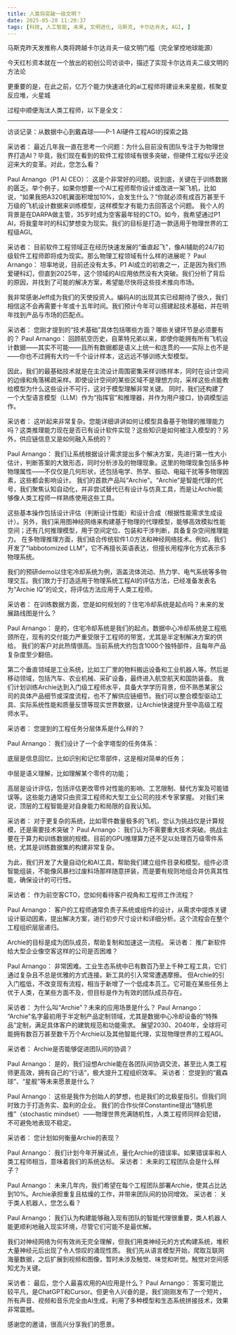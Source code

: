 ```yaml
---
title: 人类将突破一级文明？
date: 2025-05-28 11:20:37
tags: [科技, 人工智能, 未来, 文明进化, 马斯克, 卡尔达肖夫, AGI, ]
---
```


马斯克昨天发推称人类将跨越卡尔达肖夫一级文明门槛（完全掌控地球能源）

今天红杉资本就在一个放出的初创公司访谈中，描述了实现卡尔达肖夫二级文明的方法论  

更重要的是，在此之前，亿万个能力快速进化的ai工程师将建设未来星舰，核聚变反应堆，火星城

过程中顺便淘汰人类工程师，以下是全文：

---
访谈记录：从数据中心到戴森球——P-1 AI硬件工程AGI的探索之路

采访者：
最近几年我一直在思考一个问题：为什么目前没有团队专注于为物理世界打造AI？毕竟，我们现在看到的软件工程领域有很多突破，但硬件工程似乎还没迎来大的变革。对此，您怎么看？

Paul Arnango（P1 AI CEO）：
这是个非常好的问题。说到底，关键在于训练数据的匮乏。举个例子，如果你想要一个AI工程师帮你设计或改进一架飞机，比如说，“如果我把A320机翼面积增加10%，会发生什么？”你就必须有成百万甚至千万级的飞机设计数据来训练模型，这样模型才有能力去回答这个问题。
我个人的背景是在DARPA做主管，35岁时成为空客最年轻的CTO。如今，我希望通过P1 AI，将我童年时的科幻梦想变为现实。我们的目标是打造一款适用于物理世界的工程级AGI。

采访者：
目前软件工程领域正在经历快速发展的“垂直起飞”，像AI辅助的24/7初级软件工程师即将成为现实。那么物理工程领域有什么样的进展呢？
Paul Arnango：
坦率地说，目前还没有太多。P1 AI成立的初衷之一，正是因为我们热爱硬科幻，但直到2025年，这个领域的AI应用依然没有大突破。我们分析了背后的原因，并找到了可能的解决方案，希望能尽快将这些技术推向市场。

我非常感谢Jeff成为我们的天使投资人。编码AI的出现其实已经期待了很久，我们相信这不会再需要十年或十五年时间。我们预计今年可以搭建起技术基础，并在明年找到产品与市场的匹配点。

采访者：
您刚才提到的“技术基础”具体包括哪些方面？哪些关键环节是必须要有的？
Paul Arnango：
回顾航空历史，自莱特兄弟以来，即使你能拥有所有飞机设计数据——其实不可能——且所有数据都是语义上统一和连贯的——实际上也不是——你也不过拥有大约一千个设计样本，这远远不够训练大型模型。

因此，我们的最基础技术就是在主流设计周围密集采样训练样本，同时在设计空间的边缘和角落稀疏采样。即使设计空间的某些区域不是理想方向，采样这些点能教给模型为什么这些设计不可行，这对于模型理解非常关键。
同时，我们还构建了一个大型语言模型（LLM）作为“指挥官”和推理器，并作为用户接口，协调模型运作。

采访者：
这听起来非常复杂。您能详细讲讲如何让模型具备基于物理的推理能力吗？这类推理能力现在是否已有设计软件实现？这些知识是如何被注入模型的？另外，供应链信息又是如何融入系统的？

Paul Arnango：
我们让系统根据设计需求提出多个解决方案，先进行第一性大小估计，判断答案的大致形态，同时分析涉及的物理现象。这里的物理现象包括多种物理属性——不仅仅是几何形状，还包括电学、热学、振动、电磁干扰等多物理因素，这些都会影响设计。
我们的首款产品叫“Archie”。“Archie”是智能代理的代号，我们聚焦认知自动化，并非尝试替代已有设计与仿真工具，而是让Archie能够像人类工程师一样熟练使用这些工具。

这些基本操作包括设计评估（判断设计性能）和设计合成（根据性能需求生成设计）。另外，我们采用图神经网络来构建基于物理的代理模型，能够高效模拟性能空间；还有几何推理模型，用于空间定位、包装和干涉判断，具备复杂空间推理能力。
在多物理推理方面，我们结合传统软件1.0方法和神经网络技术。例如，我们开发了“labbotomized LLM”，它不再擅长英语表达，但擅长用程序化方式表示多物理系统。

我们的预研demo以住宅冷却系统为例，涵盖流体流动、热力学、电气系统等多物理交互。我们致力于打造适用于物理系统工程AI的评估方法，已经准备发表名为“Archie IQ”的论文，将评估方法应用于人类工程师。

采访者：
在训练数据方面，您是如何规划的？住宅冷却系统是起点吗？未来的发展路线图是什么？

Paul Arnango：
是的，住宅冷却系统是我们的起点。数据中心冷却系统是工程瓶颈所在，现有的交付能力严重受限于工程师的带宽，尤其是半定制解决方案的供给。
我们的客户对此热情很高。当前系统大约包含1000个独特部件，且每年产品复杂度至少翻倍。

第二个垂直领域是工业系统，比如工厂里的物料搬运设备和工业机器人等。然后是移动领域，包括汽车、农业机械、采矿设备，最终进入航空航天和国防装备。
我们计划训练Archie达到入门级工程师水平，具备大学学历背景，但不熟悉某家公司的具体产品细节或深度流程，也不了解供应链细节。我们可以整合模型驱动工具、实际系统性能和质量反馈等现实世界数据，让Archie快速提升至中高级工程师水平。

采访者：
您提到的工程任务分层体系是什么样的？

Paul Arnango：
我们设计了一个金字塔型的任务体系：

底层是信息回忆，比如识别和记忆零部件，这是相对简单的任务；

中层是语义理解，比如理解某个零件的功能；

高层是设计评估，包括评估更改零件对性能的影响、工艺限制、替代方案及可能错误等。这些能力通常只由资深工程师和大型工业公司的技术专家掌握。
对我们来说，顶层的工程智能是对自身能力和局限的自我认知。

采访者：
对于更复杂的系统，比如零件数量极多的飞机，您认为挑战仅是计算规模，还是需要技术突破？
Paul Arnango：
我们认为不需要重大技术突破。挑战主要在于算力和训练数据的规模。目前的GPU推理算力还不足以处理百万级零件系统，尤其是训练数据集的构建非常复杂。

为此，我们开发了大量自动化和AI工具，帮助我们建立组件目录和模型。组件必须智能组装，不能像风暴扫过废料场那样随意拼装，而是要有规则地组合并仿真其性能，确保设计的可行性。

采访者：
作为前空客CTO，您如何看待客户视角和工程师工作流程？

Paul Arnango：
客户的工程师通常负责子系统或组件的设计，从需求中提炼关键设计驱动因素，提出解决方案，进行初步尺寸设计和详细分析。这个流程会在整个工程组织层层递归。

Archie的目标是成为团队成员，帮助复制和加速这一流程。
采访者：
推广新软件给大型企业像空客这样的公司是否困难？

Paul Arnango：
非常困难。工业生态系统中已有数百乃至上千种工程工具，它们通过复杂且不总是优雅的方式连接。新工具的引入常常遭遇摩擦。
但Archie的引入门槛低，不改变现有流程，相当于新增了一个低成本员工。它可能在某些任务上优于人类，在某些方面不及，但目标是作为有效的团队成员存在。

采访者：
为什么叫“Archie”？未来的应用场景是什么？
Paul Arnango：
“Archie”名字最初用于半定制产品定制领域，尤其是数据中心冷却设备的“特殊品”定制，满足具体客户的建筑规范和功能需求。
展望2030、2040年，全球将可能拥有数百万甚至数千万个Archie以及其他智能代理，实现物理世界的工程AGI。

采访者：
Archie是否能够促进团队间的协调？

Paul Arnango：
是的，我们设想Archie能在各团队间协调交流，甚至比人类工程师更高效，拥有自己的“行话”，极大提升工程组织效率。
采访者：
您提到的“戴森球”、“星舰”等未来愿景是什么？

Paul Arnango：
这些是我作为创始人的梦想，也是我们的北极星指引。但我们同时致力于打造务实、盈利的企业。
我们的合作伙伴Constantine提出“随机思维”（stochastic mindset）——物理世界充满随机性，人类工程师同样会犯错，不可避免地表现不稳定。

采访者：
您计划如何衡量Archie的表现？

Paul Arnango：
我们计划今年开展试点，量化Archie的错误率。如果错误率和人类工程师相当，意味着我们的系统达标。
采访者：
未来的工程团队会是什么样子？

Paul Arnango：
未来几年内，我们希望在每个工程团队部署Archie，使其占比达到10%。Archie承担重复且枯燥的工作，并带来团队间的协同增效。
采访者：
关于类人机器人，您怎么看？

Paul Arnango：
我们认为构建能够融入现有团队的智能代理很重要，类人机器人能更顺利地融入现实环境，尽管它们可能不是最优解。

我们对神经网络为何有效尚无完全理解，但我们用类神经元的方式构建系统，堆积大量神经元后出现了令人惊叹的涌现性质。
我们先从语言模型开始，爬取互联网海量数据，之后扩展到视频和图像，暂时未涉及触觉、味觉和听觉。触觉对空间感知尤为关键。

采访者：
最后，您个人最喜欢用的AI应用是什么？
Paul Arnango：
答案可能比较平凡，是ChatGPT和Cursor。但更令人兴奋的是，我们刚刚发布了一个短片，所有声音、视频和音乐完全由AI生成，利用了多种模型和生态系统拼接技术，效果非常震撼。

感谢您的邀请，很高兴分享我们的愿景。